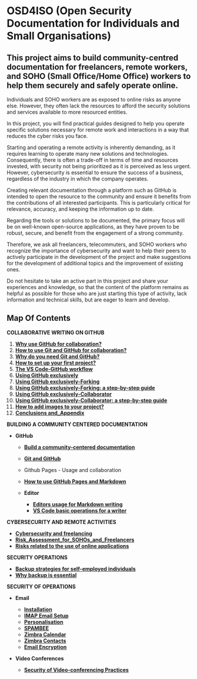 # OSD4ISO (Open Security Documentation for Individuals and Small Organisations)

## This project aims to build community-centred documentation for freelancers, remote workers, and SOHO (Small Office/Home Office) workers to help them securely and safely operate online.

Individuals and SOHO workers are as exposed to online risks as anyone else. However, they often lack the resources to afford the security solutions and services available to more resourced entities.

In this project, you will find practical guides designed to help you operate specific solutions necessary for remote work and interactions in a way that reduces the cyber risks you face.

Starting and operating a remote activity is inherently demanding, as it requires learning to operate many new solutions and technologies. Consequently, there is often a trade-off in terms of time and resources invested, with security not being prioritized as it is perceived as less urgent. However, cybersecurity is essential to ensure the success of a business, regardless of the industry in which the company operates.

Creating relevant documentation through a platform such as GitHub is intended to open the resource to the community and ensure it benefits from the contributions of all interested participants. This is particularly critical for relevance, accuracy, and keeping the information up to date.

Regarding the tools or solutions to be documented, the primary focus will be on well-known open-source applications, as they have proven to be robust, secure, and benefit from the engagement of a strong community. 

Therefore, we ask all freelancers, telecommuters, and SOHO workers who recognize the importance of cybersecurity and want to help their peers to actively participate in the development of the project and make suggestions for the development of additional topics and the improvement of existing ones. 

Do not hesitate to take an active part in this project and share your experiences and knowledge, so that the content of the platform remains as helpful as possible for those who are just starting this type of activity, lack information and technical skills, but are eager to learn and develop.

## Map Of Contents

**COLLABORATIVE WRITING ON GITHUB**

1. [**Why use GitHub for collaboration?**](https://attilacsontos.github.io/OSD4ISO/Collaborative_writing_on_GitHub/1_Why_use_GitHub_for_collaboration)
1. [**How to use Git and GitHub for collaboration?**](https://attilacsontos.github.io/OSD4ISO/Collaborative_writing_on_GitHub/How_to_use_Git_and_GitHub_for_collaboration)
1. [**Why do you need Git and GitHub?**](https://attilacsontos.github.io/OSD4ISO/Collaborative_writing_on_GitHub/Why_do_you_need_Git_and_GitHub)
1. [**How to set up your first project?**](https://attilacsontos.github.io/OSD4ISO/Collaborative_writing_on_GitHub/How_to_set_up_your_first_project)
1. [**The VS Code-GitHub workflow**](https://attilacsontos.github.io/OSD4ISO/Collaborative_writing_on_GitHub/The_VS_Code-GitHub_workflow)
1. [**Using GitHub exclusively**](https://attilacsontos.github.io/OSD4ISO/Collaborative_writing_on_GitHub/Using_GitHub_exclusively)
1. [**Using GitHub exclusively-Forking**](https://attilacsontos.github.io/OSD4ISO/Collaborative_writing_on_GitHub/Using_GitHub_exclusively-Forking)
1. [**Using GitHub exclusively-Forking: a step-by-step guide**](https://attilacsontos.github.io/OSD4ISO/Collaborative_writing_on_GitHub/Using_GitHub_exclusively-Forking_Step-by-step_Guide)
1. [**Using GitHub exclusively-Collaborator**](https://attilacsontos.github.io/OSD4ISO/Collaborative_writing_on_GitHub/Using_GitHub_exclusively-Collaborator)
1. [**Using GitHub exclusively-Collaborator: a step-by-step guide**](https://attilacsontos.github.io/OSD4ISO/Collaborative_writing_on_GitHub/Using_GitHub_exclusively-Collaborator_Step-by-step_Guide)
1. [**How to add images to your project?**](https://attilacsontos.github.io/OSD4ISO/Collaborative_writing_on_GitHub/How_to_add_images_to_your_project)
1. [**Conclusions and_Appendix**](https://attilacsontos.github.io/OSD4ISO/Collaborative_writing_on_GitHub/Conclusions_and_Appendix)


**BUILDING A COMMUNITY CENTERED DOCUMENTATION**

* **GitHub**
    * [**Build a community-centered documentation**](https://attilacsontos.github.io/OSD4ISO/Building_a_community_centered_documentation/GitHub/Build_a_community_centered_documentation)
    * [**Git and GitHub**](https://attilacsontos.github.io/OSD4ISO/Building_a_community_centered_documentation/GitHub/Git_and_GitHub)
    * Github Pages - Usage and collaboration
    * [**How to use GitHub Pages and Markdown**](https://attilacsontos.github.io/OSD4ISO/Building_a_community_centered_documentation/GitHub/How_to_use_GitHub_Pages_and_Markdowm)

  * **Editor**
    * [**Editors usage for Markdown writing**](https://attilacsontos.github.io/OSD4ISO/Building_a_community_centered_documentation/Editor/Editors_usage_for_Markdown_writing)
    * [**VS Code basic operations for a writer**](https://attilacsontos.github.io/OSD4ISO/Building_a_community_centered_documentation/Editor/VS_Code_basic_operations_for_a_writer)

**CYBERSECURITY AND REMOTE ACTIVITIES**
  *  [**Cybersecurity and freelancing**](https://attilacsontos.github.io/OSD4ISO/Cybersecurity_and_remote_activities/Cybersecurity_and_freelancing)
  *  [**Risk_Assessment_for_SOHOs_and_Freelancers**](https://attilacsontos.github.io/OSD4ISO/Cybersecurity_and_remote_activities/Risk_Assessment_for_SOHOs_and_Freelancers)
  *  [**Risks related to the use of online applications**](https://attilacsontos.github.io/OSD4ISO/Cybersecurity_and_remote_activities/Risks_related_to_the_use_of_online_applications)

**SECURITY OPERATIONS**
  * [**Backup strategies for self-employed individuals**](https://attilacsontos.github.io/OSD4ISO/Security_Operations/Backup/Backup_strategies_for_self-employed_individuals)
  * [**Why backup is essential**](https://attilacsontos.github.io/OSD4ISO/Security_Operations/Backup/The_importance_of_backup)

**SECURITY OF OPERATIONS**

  * **Email**
    * [**Installation**](https://attilacsontos.github.io/OSD4ISO/Security_of_Operations/Email/Installation)
    * [**IMAP Email Setup**](https://attilacsontos.github.io/OSD4ISO/Security_of_Operations/Email/IMAP_Email_Setup)
    * [**Personalisation**](https://attilacsontos.github.io/OSD4ISO/Security_of_Operations/Email/Personalisation)
    * [**SPAMBEE**](https://attilacsontos.github.io/OSD4ISO/Security_of_Operations/Email/SPAMBEE)
    * [**Zimbra Calendar**](https://attilacsontos.github.io/OSD4ISO/Security_of_Operations/Email/Zimbra_Calendar)
    * [**Zimbra Contacts**](https://attilacsontos.github.io/OSD4ISO/Security_of_Operations/Email/Zimbra_Contacts)
    * [**Email Encryption**](https://attilacsontos.github.io/OSD4ISO/Security_of_Operations/Email/Email_Encryption)
  
  * **Video Conferences**
    * [**Security of Video-conferencing Practices**](https://attilacsontos.github.io/OSD4ISO/Security_of_Operations/Video_conferences/Security_of_Video-conferencing_Practices)

